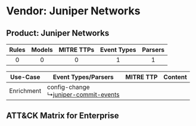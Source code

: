 Vendor: Juniper Networks
========================
Product: Juniper Networks
-------------------------
| Rules | Models | MITRE TTPs | Event Types | Parsers |
|:-----:|:------:|:----------:|:-----------:|:-------:|
|   0   |   0    |     0      |      1      |    1    |

|  Use-Case  | Event Types/Parsers    | MITRE TTP | Content    |
|:----------:| ---- | --------- | ---- |
| Enrichment |  config-change<br> ↳[juniper-commit-events](Ps/pC_junipercommitevents.md)<br> |    | [](RM/r_m_juniper_networks_juniper_networks_Enrichment.md) |

ATT&CK Matrix for Enterprise
----------------------------
